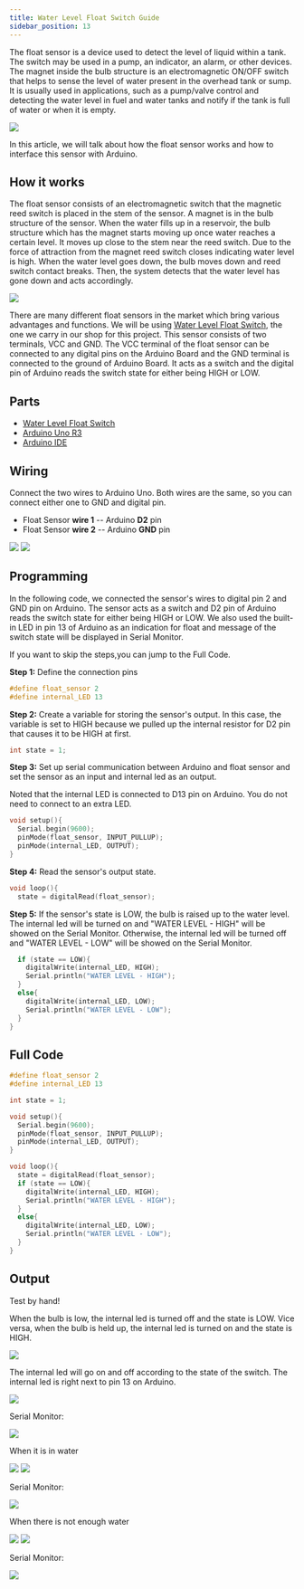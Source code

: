 ```yaml
---
title: Water Level Float Switch Guide
sidebar_position: 13
---
```


The float sensor is a device used to detect the level of liquid within a tank. The switch may be used in a pump, an indicator, an alarm, or other devices. The magnet inside the bulb structure is an electromagnetic ON/OFF switch that helps to sense the level of water present in the overhead tank or sump. It is usually used in applications, such as a pump/valve control and detecting the water level in fuel and water tanks and notify if the tank is full of water or when it is empty. 

![](/img/docs/product_guide/1993_01.jpg)

In this article, we will talk about how the float sensor works and how to interface this sensor with Arduino. 

## How it works
The float sensor consists of an electromagnetic switch that the magnetic reed switch is placed in the stem of the sensor. A magnet is in the bulb structure of the sensor. When the water fills up in a reservoir, the bulb structure which has the magnet starts moving up once water reaches a certain level. It moves up close to the stem near the reed switch. Due to the force of attraction from the magnet reed switch closes indicating water level is high. When the water level goes down, the bulb moves down and reed switch contact breaks. Then, the system detects that the water level has gone down and acts accordingly. 

![](/img/docs/product_guide/1993_01.png)

There are many different float sensors in the market which bring various advantages and functions. We will be using [Water Level Float Switch](https://www.canadarobotix.com/1993), the one we carry in our shop for this project. This sensor consists of two terminals, VCC and GND. The VCC terminal of the float sensor can be connected to any digital pins on the Arduino Board and the GND terminal is connected to the ground of Arduino Board. It acts as a switch and the digital pin of Arduino reads the switch state for either being HIGH or LOW. 

## Parts
* [Water Level Float Switch](https://www.canadarobotix.com/1993)
* [Arduino Uno R3](https://www.canadarobotix.com/products/60)
* [Arduino IDE](https://www.arduino.cc/en/software)

## Wiring 
Connect the two wires to Arduino Uno. Both wires are the same, so you can connect either one to GND and digital pin. 

* Float Sensor **wire 1** -- Arduino **D2** pin 
* Float Sensor **wire 2** -- Arduino **GND** pin 

![](/img/docs/product_guide/1993_02.png)
![](/img/docs/product_guide/1993_03.png)

## Programming 
In the following code, we connected the sensor's wires to digital pin 2 and GND pin on Arduino. The sensor acts as a switch and D2 pin of Arduino reads the switch state for either being HIGH or LOW. We also used the built-in LED in pin 13 of Arduino as an indication for float and message of the switch state will be displayed in Serial Monitor. 

If you want to skip the steps,you can jump to the Full Code. 

**Step 1:** Define the connection pins

```c
#define float_sensor 2
#define internal_LED 13
```

**Step 2:** Create a variable for storing the sensor's output. In this case, the variable is set to HIGH because we pulled up the internal resistor for D2 pin that causes it to be HIGH at first.

```c
int state = 1;
```

**Step 3:** Set up serial communication between Arduino and float sensor and set the sensor as an input and internal led as an output. 

Noted that the internal LED is connected to D13 pin on Arduino. You do not need to connect to an extra LED. 

```c
void setup(){
  Serial.begin(9600);
  pinMode(float_sensor, INPUT_PULLUP);
  pinMode(internal_LED, OUTPUT);
}
```

**Step 4:** Read the sensor's output state.

```c
void loop(){
  state = digitalRead(float_sensor);
```

**Step 5:** If the sensor's state is LOW, the bulb is raised up to the water level. The internal led will be turned on and "WATER LEVEL - HIGH" will be showed on the Serial Monitor. Otherwise, the internal led will be turned off and "WATER LEVEL - LOW" will be showed on the Serial Monitor.

```c
  if (state == LOW){
    digitalWrite(internal_LED, HIGH);
    Serial.println("WATER LEVEL - HIGH");
  }
  else{
    digitalWrite(internal_LED, LOW);
    Serial.println("WATER LEVEL - LOW");
  }
}
```

## Full Code

```c
#define float_sensor 2
#define internal_LED 13

int state = 1;

void setup(){
  Serial.begin(9600);
  pinMode(float_sensor, INPUT_PULLUP);
  pinMode(internal_LED, OUTPUT);
}

void loop(){
  state = digitalRead(float_sensor);
  if (state == LOW){
    digitalWrite(internal_LED, HIGH);
    Serial.println("WATER LEVEL - HIGH");
  }
  else{
    digitalWrite(internal_LED, LOW);
    Serial.println("WATER LEVEL - LOW");
  }
}
```

## Output
Test by hand!

When the bulb is low, the internal led is turned off and the state is LOW. Vice versa, when the bulb is held up, the internal led is turned on and the state is HIGH. 

![](/img/docs/product_guide/1993_04.png)

The internal led will go on and off according to the state of the switch. The internal led is right next to pin 13 on Arduino. 

![](/img/docs/product_guide/1993_01.gif)

Serial Monitor: 

![](/img/docs/product_guide/1993_05.png)

When it is in water

![](/img/docs/product_guide/1993_02.gif)
![](/img/docs/product_guide/1993_06.png)

Serial Monitor: 

![](/img/docs/product_guide/1993_07.png)

When there is not enough water

![](/img/docs/product_guide/1993_08.png)
![](/img/docs/product_guide/1993_09.png)

Serial Monitor: 

![](/img/docs/product_guide/1993_10.png)